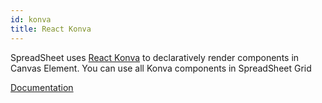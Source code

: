 ```yaml
---
id: konva
title: React Konva
---
```


SpreadSheet uses [React Konva](https://github.com/konvajs/react-konva) to declaratively render components in Canvas Element. You can use all Konva components in SpreadSheet Grid

[Documentation](https://konvajs.org/docs/react/)